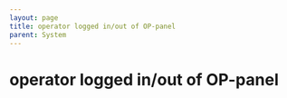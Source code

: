 ```yaml
---
layout: page
title: operator logged in/out of OP-panel
parent: System
---
```


# operator logged in/out of OP-panel



